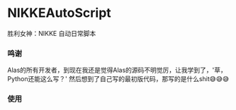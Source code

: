 # NIKKEAutoScript
胜利女神：NIKKE 自动日常脚本

### 鸣谢
Alas的所有开发者，到现在我还是觉得Alas的源码不明觉厉，让我学到了，'草，Python还能这么写？'
然后想到了自己写的最初版代码，那写的是什么shit😅😅😅

### 使用
